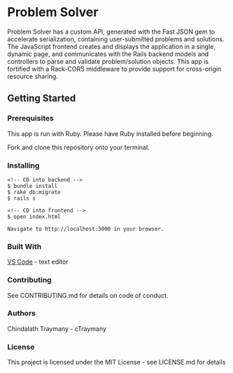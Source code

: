 # Problem Solver
Problem Solver has a custom API, generated with the Fast JSON gem to accelerate serialization, containing user-submitted problems and solutions. The JavaScript frontend creates and displays the application in a single, dynamic page, and communicates with the Rails backend models and controllers to parse and validate problem/solution objects. This app is fortified with a Rack-CORS middleware to provide support for cross-origin resource sharing.

## Getting Started
### Prerequisites
This app is run with Ruby. Please have Ruby installed before beginning.

Fork and clone this repository onto your terminal.

### Installing
    <!-- CD into backend -->
    $ bundle install
    $ rake db:migrate
    $ rails s

    <!-- CD into frontend -->
    $ open index.html

    Navigate to http://localhost:3000 in your browser.

### Built With
[VS Code](https://code.visualstudio.com/) - text editor

### Contributing
See CONTRIBUTING.md for details on code of conduct.

### Authors
Chindalath Traymany - cTraymany

### License
This project is licensed under the MIT License - see LICENSE.md for details
